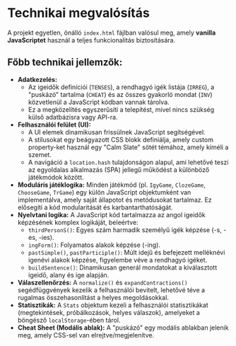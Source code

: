 # Technikai megvalósítás

A projekt egyetlen, önálló `index.html` fájlban valósul meg, amely **vanilla JavaScriptet** használ a teljes funkcionalitás biztosítására.

## Főbb technikai jellemzők:

*   **Adatkezelés:**
    *   Az igeidők definíciói (`TENSES`), a rendhagyó igék listája (`IRREG`), a "puskázó" tartalma (`CHEAT`) és az összes gyakorló mondat (`INV`) közvetlenül a JavaScript kódban vannak tárolva.
    *   Ez a megközelítés egyszerűsíti a telepítést, mivel nincs szükség külső adatbázisra vagy API-ra.
*   **Felhasználói felület (UI):**
    *   A UI elemek dinamikusan frissülnek JavaScript segítségével.
    *   A stílusokat egy beágyazott CSS blokk definiálja, amely custom property-ket használ egy "Calm Slate" sötét témához, amely kíméli a szemet.
    *   A navigáció a `location.hash` tulajdonságon alapul, ami lehetővé teszi az egyoldalas alkalmazás (SPA) jellegű működést a különböző játékmódok között.
*   **Moduláris játéklogika:** Minden játékmód (pl. `IgyGame`, `ClozeGame`, `ChooseGame`, `TrGame`) egy külön JavaScript objektumként van implementálva, amely saját állapotot és metódusokat tartalmaz. Ez elősegíti a kód modularitását és karbantarthatóságát.
*   **Nyelvtani logika:** A JavaScript kód tartalmazza az angol igeidők képzésének komplex logikáját, beleértve:
    *   `thirdPersonS()`: Egyes szám harmadik személyű igék képzése (-s, -es, -ies).
    *   `ingForm()`: Folyamatos alakok képzése (-ing).
    *   `pastSimple()`, `pastParticiple()`: Múlt idejű és befejezett melléknévi igenévi alakok képzése, figyelembe véve a rendhagyó igéket.
    *   `buildSentence()`: Dinamikusan generál mondatokat a kiválasztott igeidő, alany és ige alapján.
*   **Válaszellenőrzés:** A `normalize()` és `expandContractions()` segédfüggvények kezelik a felhasználói bevitelt, lehetővé téve a rugalmas összehasonlítást a helyes megoldásokkal.
*   **Statisztikák:** A `Stats` objektum kezeli a felhasználói statisztikákat (megtekintések, próbálkozások, helyes válaszok), amelyeket a böngésző `localStorage`-ében tárol.
*   **Cheat Sheet (Modális ablak):** A "puskázó" egy modális ablakban jelenik meg, amely CSS-sel van elrejtve/megjelenítve.
